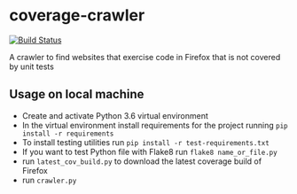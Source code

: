 # coverage-crawler
[![Build Status](https://travis-ci.org/marco-c/coverage-crawler.svg?branch=master)](https://travis-ci.org/marco-c/coverage-crawler)

A crawler to find websites that exercise code in Firefox that is not covered by unit tests

## Usage on local machine

- Create and activate Python 3.6 virtual environment
- In the virtual environment install requirements for the project running `pip install -r requirements`
- To install testing utilities run `pip install -r test-requirements.txt`
- If you want to test Python file with Flake8 run `flake8 name_or_file.py`
- run `latest_cov_build.py` to download the latest coverage build of Firefox
- run `crawler.py` 

